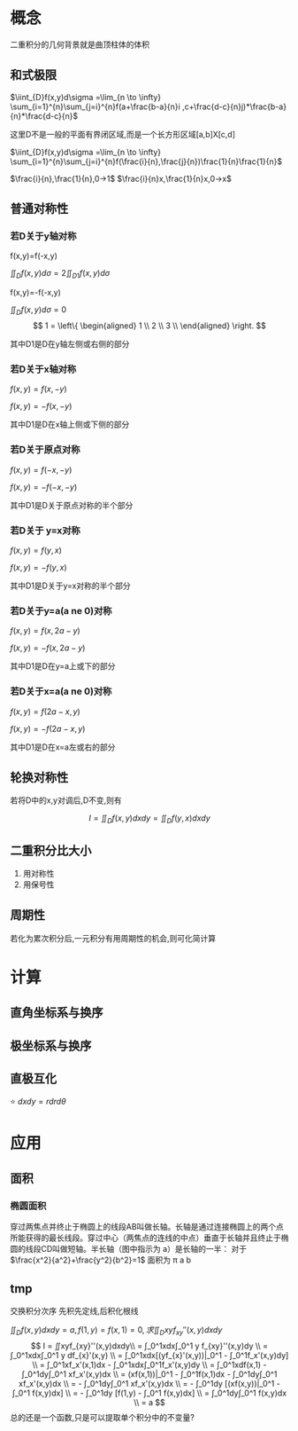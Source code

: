 # 概念
二重积分的几何背景就是曲顶柱体的体积
## 和式极限
$\iint_{D}f(x,y)d\sigma =\lim_{n \to \infty} \sum_{i=1}^{n}\sum_{j=i}^{n}f(a+\frac{b-a}{n}i ,c+\frac{d-c}{n}j)*\frac{b-a}{n}*\frac{d-c}{n}$ 

这里D不是一般的平面有界闭区域,而是一个长方形区域[a,b]X[c,d]

$\iint_{D}f(x,y)d\sigma =\lim_{n \to \infty} \sum_{i=1}^{n}\sum_{j=i}^{n}f(\frac{i}{n},\frac{j}{n})\frac{1}{n}\frac{1}{n}$

$\frac{i}{n},\frac{1}{n},0->1$
$\frac{i}{n}x,\frac{1}{n}x,0->x$

## 普通对称性

### 若D关于y轴对称

f(x,y)=f(-x,y)

$\iint_{D}f(x,y)d\sigma =2\iint_{D1}f(x,y)d\sigma$



f(x,y)=-f(-x,y)

$\iint_{D}f(x,y)d\sigma=0$
$$
1 = \left\{ 
\begin{aligned}
1 \\
2 \\
3 \\
\end{aligned}
\right.
$$


其中D1是D在y轴左侧或右侧的部分

### 若D关于x轴对称

$f(x,y)=f(x,-y)$

$f(x,y)=-f(x,-y)$

其中D1是D在x轴上侧或下侧的部分

### 若D关于原点对称

$f(x,y)=f(-x,-y)$

$f(x,y)=-f(-x,-y)$

其中D1是D关于原点对称的半个部分

### 若D关于 y=x对称

$f(x,y)=f(y,x)$

$f(x,y)=-f(y,x)$

其中D1是D关于y=x对称的半个部分

### 若D关于y=a(a ne 0)对称

$f(x,y)=f(x,2a-y)$

$f(x,y)=-f(x,2a-y)$

其中D1是D在y=a上或下的部分

### 若D关于x=a(a ne 0)对称

$f(x,y)=f(2a-x,y)$

$f(x,y)=-f(2a-x,y)$

其中D1是D在x=a左或右的部分

## 轮换对称性

若将D中的x,y对调后,D不变,则有

$$I=\iint_{D}f(x,y)dxdy=\iint_{D}f(y,x)dxdy$$

## 二重积分比大小

1. 用对称性
2. 用保号性

## 周期性

若化为累次积分后,一元积分有用周期性的机会,则可化简计算

# 计算

## 直角坐标系与换序


## 极坐标系与换序

## 直极互化

:star:
$dxdy = rdrdθ$ 


# 应用

## 面积
### 椭圆面积
穿过两焦点并终止于椭圆上的线段AB叫做长轴。长轴是通过连接椭圆上的两个点所能获得的最长线段。穿过中心（两焦点的连线的中点）垂直于长轴并且终止于椭圆的线段CD叫做短轴。半长轴（图中指示为 a）是长轴的一半：
对于 $\frac{x^2}{a^2}+\frac{y^2}{b^2}=1$
面积为 π a b



## tmp
交换积分次序
先积先定线,后积化根线



$∬_Df(x,y)dxdy = a,f(1,y)=f(x,1)=0,求∬_Dxyf_{xy}''(x,y)dxdy$
$$
I = ∬xyf_{xy}''(x,y)dxdy\\
= ∫_0^1xdx∫_0^1 y f_{xy}''(x,y)dy \\ 
= ∫_0^1xdx∫_0^1 y df_{x}'(x,y) \\ 
= ∫_0^1xdx[(yf_{x}'(x,y))|_0^1 - ∫_0^1f_x'(x,y)dy] \\ 
= ∫_0^1xf_x'(x,1)dx  -  ∫_0^1xdx∫_0^1f_x'(x,y)dy \\ 
= ∫_0^1xdf(x,1)  -  ∫_0^1dy∫_0^1 xf_x'(x,y)dx \\ 
= (xf(x,1))|_0^1 - ∫_0^1f(x,1)dx  -  ∫_0^1dy∫_0^1 xf_x'(x,y)dx \\ 
= -  ∫_0^1dy∫_0^1 xf_x'(x,y)dx \\ 
= -  ∫_0^1dy [(xf(x,y))|_0^1 - ∫_0^1 f(x,y)dx]   \\ 
= -  ∫_0^1dy [f(1,y) - ∫_0^1 f(x,y)dx]   \\ 
= ∫_0^1dy∫_0^1 f(x,y)dx   \\ 
= a
$$
总的还是一个函数,只是可以提取单个积分中的不变量?